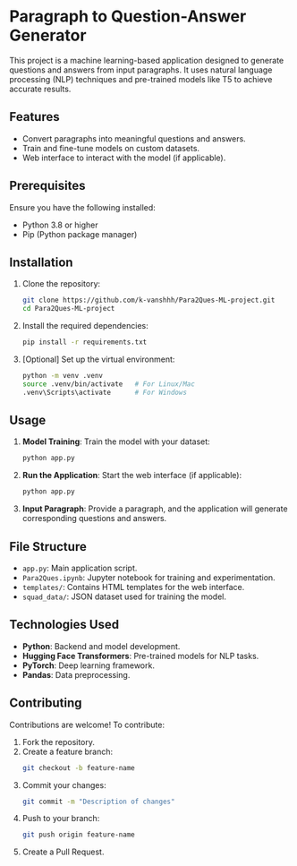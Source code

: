 
# Paragraph to Question-Answer Generator

This project is a machine learning-based application designed to generate questions and answers from input paragraphs. It uses natural language processing (NLP) techniques and pre-trained models like T5 to achieve accurate results.

## Features
- Convert paragraphs into meaningful questions and answers.
- Train and fine-tune models on custom datasets.
- Web interface to interact with the model (if applicable).

## Prerequisites
Ensure you have the following installed:
- Python 3.8 or higher
- Pip (Python package manager)

## Installation
1. Clone the repository:
   ```bash
   git clone https://github.com/k-vanshhh/Para2Ques-ML-project.git
   cd Para2Ques-ML-project
   ```
2. Install the required dependencies:
   ```bash
   pip install -r requirements.txt
   ```

3. [Optional] Set up the virtual environment:
   ```bash
   python -m venv .venv
   source .venv/bin/activate   # For Linux/Mac
   .venv\Scripts\activate      # For Windows
   ```

## Usage
1. **Model Training**:
   Train the model with your dataset:
   ```bash
   python app.py
   ```
2. **Run the Application**:
   Start the web interface (if applicable):
   ```bash
   python app.py
   ```
3. **Input Paragraph**:
   Provide a paragraph, and the application will generate corresponding questions and answers.

## File Structure
- `app.py`: Main application script.
- `Para2Ques.ipynb`: Jupyter notebook for training and experimentation.
- `templates/`: Contains HTML templates for the web interface.
- `squad_data/`: JSON dataset used for training the model.

## Technologies Used
- **Python**: Backend and model development.
- **Hugging Face Transformers**: Pre-trained models for NLP tasks.
- **PyTorch**: Deep learning framework.
- **Pandas**: Data preprocessing.

## Contributing
Contributions are welcome! To contribute:
1. Fork the repository.
2. Create a feature branch:
   ```bash
   git checkout -b feature-name
   ```
3. Commit your changes:
   ```bash
   git commit -m "Description of changes"
   ```
4. Push to your branch:
   ```bash
   git push origin feature-name
   ```
5. Create a Pull Request.
